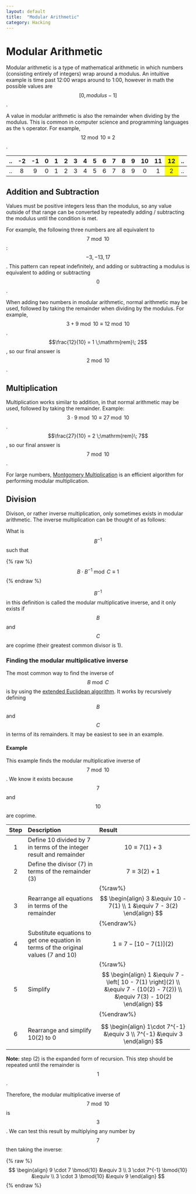 ```yaml
---
layout: default
title:  "Modular Arithmetic"
category: Hacking
---
```

<script src="https://cdn.mathjax.org/mathjax/latest/MathJax.js?config=TeX-AMS-MML_HTMLorMML" type="text/javascript"></script>

# Modular Arithmetic
Modular arithmetic is a type of mathematical arithmetic in which numbers
(consisting entirely of integers) wrap around a modulus. An intuitive
example is time past 12:00 wraps around to 1:00, however in math the
possible values are $$ \left[0, modulus-1 \right]$$.

A value in modular arithmetic is also the remainder when dividing by the
modulus. This is common in computer science and programming languages
as the `%` operator. For example, $$12 \bmod{10} \equiv 2$$.

<table>
  <thead>
    <tr>
      <th style="text-align: center">..</th>
      <th style="text-align: center">-2</th>
      <th style="text-align: center">-1</th>
      <th style="text-align: center">0</th>
      <th style="text-align: center">1</th>
      <th style="text-align: center">2</th>
      <th style="text-align: center">3</th>
      <th style="text-align: center">4</th>
      <th style="text-align: center">5</th>
      <th style="text-align: center">6</th>
      <th style="text-align: center">7</th>
      <th style="text-align: center">8</th>
      <th style="text-align: center">9</th>
      <th style="text-align: center">10</th>
      <th style="text-align: center">11</th>
      <th style="text-align: center; background-color: yellow;">12</th>
      <th>..</th>
    </tr>
  </thead>
  <tbody>
    <tr>
      <td style="text-align: center">..</td>
      <td style="text-align: center">8</td>
      <td style="text-align: center">9</td>
      <td style="text-align: center">0</td>
      <td style="text-align: center">1</td>
      <td style="text-align: center">2</td>
      <td style="text-align: center">3</td>
      <td style="text-align: center">4</td>
      <td style="text-align: center">5</td>
      <td style="text-align: center">6</td>
      <td style="text-align: center">7</td>
      <td style="text-align: center">8</td>
      <td style="text-align: center">9</td>
      <td style="text-align: center">0</td>
      <td style="text-align: center">1</td>
      <td style="text-align: center; background-color: yellow;">2</td>
      <td>..</td>
    </tr>
  </tbody>
</table>


## Addition and Subtraction
Values must be positive integers less than the modulus, so any value
outside of that range can be converted by repeatedly adding / subtracting
the modulus until the condition is met.

For example, the following three numbers are all equivalent to $$7
\bmod{10}$$: $$-3, -13, 17$$.  This pattern can repeat indefinitely, and
adding or subtracting a modulus is equivalent to adding or subtracting
$$0$$.

When adding two numbers in modular arithmetic, normal arithmetic may
be used, followed by taking the remainder when dividing by the modulus.
For example, $$3 + 9 \bmod{10} \equiv 12 \bmod{10}$$. $$\frac{12}{10} =
1 \;\mathrm{rem}\; 2$$, so our final answer is $$2 \bmod{10}$$.

## Multiplication
Multiplication works similar to addition, in that normal arithmetic may
be used, followed by taking the remainder. Example: $$3 \cdot 9 \bmod{10}
\equiv 27 \bmod{10}$$. $$\frac{27}{10} = 2 \;\mathrm{rem}\; 7$$, so our final answer
is $$7 \bmod{10}$$.

For large numbers, [Montgomery Multiplication](https://en.wikipedia.org/wiki/Montgomery_modular_multiplication)
is an efficient algorithm for performing modular multiplication.

## Division
Divison, or rather inverse multiplication, only sometimes exists in
modular arithmetic. The inverse multiplication can be thought of as
follows:

What is $$B^{-1}$$ such that

{% raw %}
$$ B \cdot B^{-1} \bmod{C} \equiv 1 $$
{% endraw %}

$$B^{-1}$$ in this definition is called the modular multiplicative inverse,
and it only exists if $$B$$ and $$C$$ are coprime (their greatest common
divisor is 1).

### Finding the modular multiplicative inverse
The most common way to find the inverse of
$$B \bmod{C}$$ is by using the [extended Euclidean
algorithm](https://en.wikipedia.org/wiki/Extended_Euclidean_algorithm). It
works by recursively defining $$B$$ and $$C$$ in terms of its
remainders. It may be easiest to see in an example.

#### Example
This example finds the modular multiplicative inverse of $$7 \bmod{10}$$. We know
it exists because $$7$$ and $$10$$ are coprime.

| Step | Description | Result |
|:----:|:----------- |:------ |
| 1    | Define 10 divided by 7 in terms of the integer result and remainder | $$10 \equiv 7(1) + 3$$ |
| 2    | Define the divisor (7) in terms of the remainder (3) | $$7 \equiv 3(2) + 1$$ |
| 3    | Rearrange all equations in terms of the remainder | {%raw%} $$ \begin{align} 3 &\equiv 10 - 7(1) \\ 1 &\equiv 7 - 3(2) \end{align} $$ {%endraw%} |
| 4    | Substitute equations to get one equation in terms of the original values (7 and 10) | $$ 1 \equiv 7 - \left[ 10 - 7(1) \right](2) $$ |
| 5    | Simplify | {%raw%} $$ \begin{align} 1 &\equiv 7 - \left[ 10 - 7(1) \right](2) \\ &\equiv 7 - (10(2) - 7(2)) \\ &\equiv 7(3) - 10(2) \end{align} $$ {%endraw%} |
| 6    | Rearrange and simplify 10(2) to 0 | $$ \begin{align} 1\cdot 7^{-1} &\equiv 3 \\ 7^{-1} &\equiv 3 \end{align} $$ |

**Note:** step (2) is the expanded form of recursion. This step should be repeated until the remainder is $$1$$.

Therefore, the modular multiplicative inverse of $$7 \bmod{10}$$ is
$$3$$. We can test this result by multiplying any number by $$7$$ then
taking the inverse:

{% raw %}
$$
\begin{align}
9 \cdot 7 \bmod{10} &\equiv 3 \\
3 \cdot 7^{-1} \bmod{10} &\equiv \\
3 \cdot 3 \bmod{10} &\equiv 9
\end{align}
$$
{% endraw %}
